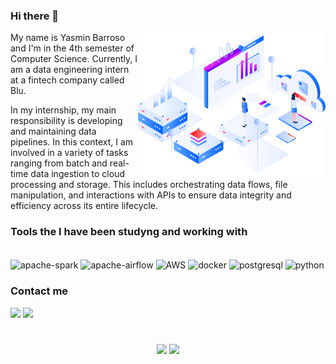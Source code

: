 
### Hi there 👋 

<img src="https://github.com/datayasminpereira/image_data_science/blob/main/data_engineer.svg" min-width="300px" max-width="300px" width="300px" align="right" alt="Computador">

<p align="left">
My name is Yasmin Barroso and I'm in the 4th semester of Computer Science. Currently, I am a data engineering intern at a fintech company called Blu.
  
In my internship, my main responsibility is developing and maintaining data pipelines. In this context, I am involved in a variety of tasks ranging from batch and real-time data ingestion to cloud processing and storage. This includes orchestrating data flows, file manipulation, and interactions with APIs to ensure data integrity and efficiency across its entire lifecycle. 
</p>

### Tools the I have been studyng and working with
<div style="display: inline_block"><br>
  <img align="center" alt="apache-spark" height="80" width="90" src="https://cdn.jsdelivr.net/gh/devicons/devicon@latest/icons/apachespark/apachespark-original-wordmark.svg" />
  <img align="center" alt="apache-airflow" height="90" width="120" src="https://cdn.jsdelivr.net/gh/devicons/devicon@latest/icons/apacheairflow/apacheairflow-original-wordmark.svg" />
  <img align="center" alt="AWS" height="85" width="60" src="https://cdn.jsdelivr.net/gh/devicons/devicon@latest/icons/amazonwebservices/amazonwebservices-original-wordmark.svg" />
  <img align="center" alt="docker" height="70" width="90" src="https://cdn.jsdelivr.net/gh/devicons/devicon@latest/icons/docker/docker-original.svg" />
  <img align="center" alt="postgresql" height="45" width="60" src="https://cdn.jsdelivr.net/gh/devicons/devicon/icons/postgresql/postgresql-original.svg" />  
  <img align="center" alt="python" height="50" width="60" src="https://cdn.jsdelivr.net/gh/devicons/devicon/icons/python/python-original.svg" />

          
      
</div>

### Contact me

<div>
  <a href = "mailto:datayasminpereira@gmail.com"><img src="https://img.shields.io/badge/-Gmail-%23f53c?style=for-the-badge&logo=gmail&logoColor=white" target="_blank"></a>
  <a href="https://www.linkedin.com/in/yasmin-pereira-9a0a34212/" target="_blank"><img src="https://img.shields.io/badge/-LinkedIn-%230077B5?style=for-the-badge&logo=linkedin&logoColor=white" target="_blank"></a>
</div>

#
<div style="margin: 0 auto;" align="center">
  <img  height="170px" src="https://github-readme-streak-stats.herokuapp.com/?user=datayasminpereira&theme=dark&hide_border=false"/>
  <img  height="170px" src="https://github-readme-stats.vercel.app/api/top-langs/?username=datayasminpereira&show_icons=true&layout=compact&theme=dark" />
</div>




